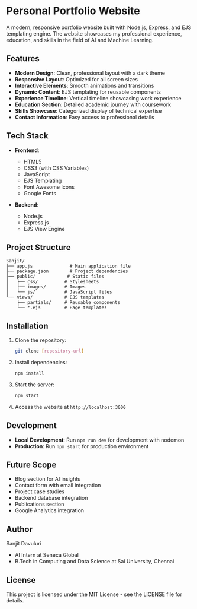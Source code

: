 # Personal Portfolio Website

A modern, responsive portfolio website built with Node.js, Express, and EJS templating engine. The website showcases my professional experience, education, and skills in the field of AI and Machine Learning.

## Features

- **Modern Design**: Clean, professional layout with a dark theme
- **Responsive Layout**: Optimized for all screen sizes
- **Interactive Elements**: Smooth animations and transitions
- **Dynamic Content**: EJS templating for reusable components
- **Experience Timeline**: Vertical timeline showcasing work experience
- **Education Section**: Detailed academic journey with coursework
- **Skills Showcase**: Categorized display of technical expertise
- **Contact Information**: Easy access to professional details

## Tech Stack

- **Frontend**:
  - HTML5
  - CSS3 (with CSS Variables)
  - JavaScript
  - EJS Templating
  - Font Awesome Icons
  - Google Fonts

- **Backend**:
  - Node.js
  - Express.js
  - EJS View Engine

## Project Structure

```
Sanjit/
├── app.js              # Main application file
├── package.json        # Project dependencies
├── public/            # Static files
│   ├── css/          # Stylesheets
│   ├── images/       # Images
│   └── js/           # JavaScript files
└── views/            # EJS templates
    ├── partials/     # Reusable components
    └── *.ejs         # Page templates
```

## Installation

1. Clone the repository:
   ```bash
   git clone [repository-url]
   ```

2. Install dependencies:
   ```bash
   npm install
   ```

3. Start the server:
   ```bash
   npm start
   ```

4. Access the website at `http://localhost:3000`

## Development

- **Local Development**: Run `npm run dev` for development with nodemon
- **Production**: Run `npm start` for production environment

## Future Scope

- Blog section for AI insights
- Contact form with email integration
- Project case studies
- Backend database integration
- Publications section
- Google Analytics integration

## Author

Sanjit Davuluri
- AI Intern at Seneca Global
- B.Tech in Computing and Data Science at Sai University, Chennai

## License

This project is licensed under the MIT License - see the LICENSE file for details. 
